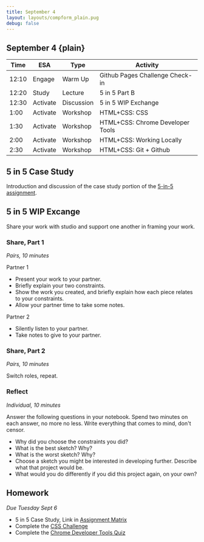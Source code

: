 ```yaml
---
title: September 4
layout: layouts/compform_plain.pug
debug: false
---
```


## September 4 {plain}

| Time  | ESA      | Type       | Activity                         |
| ----- | -------- | ---------- | -------------------------------- |
| 12:10 | Engage   | Warm Up    | Github Pages Challenge Check-in                                |
| 12:20 | Study    | Lecture    | 5 in 5 Part B                    |
| 12:30 | Activate | Discussion | 5 in 5 WIP Exchange              |
| 1:00  | Activate | Workshop   | HTML+CSS: CSS                    |
| 1:30  | Activate | Workshop   | HTML+CSS: Chrome Developer Tools |
| 2:00  | Activate | Workshop   | HTML+CSS: Working Locally        |
| 2:30  | Activate | Workshop   | HTML+CSS: Git + Github           |




## 5 in 5 Case Study

Introduction and discussion of the case study portion of the [5-in-5 assignment](../assignment_5in5.html).

## 5 in 5 WIP Excange

Share your work with studio and support one another in framing your work.

### Share, Part 1
*Pairs, 10 minutes*

Partner 1

- Present your work to your partner.
- Briefly explain your two constraints.
- Show the work you created, and briefly explain how each piece relates to your constraints.
- Allow your partner time to take some notes.

Partner 2

- Silently listen to your partner.
- Take notes to give to your partner.


### Share, Part 2
*Pairs, 10 minutes*

Switch roles, repeat.

### Reflect
*Individual, 10 minutes*

Answer the following questions in your notebook. Spend two minutes on each answer, no more no less. Write everything that comes to mind, don't censor.

- Why did you choose the constraints you did?
- What is the best sketch? Why?
- What is the worst sketch? Why?
- Choose a sketch you might be interested in developing further. Describe what that project would be.
- What would you do differently if you did this project again, on your own?


## Homework
*Due Tuesday Sept 6*

- 5 in 5 Case Study, Link in [Assignment Matrix](https://docs.google.com/spreadsheets/d/1OVtofA8TV2qSv_RnN7W7BAem_cFSkqaAivjmNusbYWU/edit?usp=sharing)
- Complete the [CSS Challenge](https://jbakse.github.io/html_css_workshop/#h_22)
- Complete the [Chrome Developer Tools Quiz](https://jbakse.github.io/html_css_workshop/#h_32)